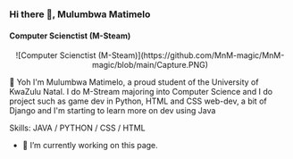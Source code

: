### Hi there 👋, Mulumbwa Matimelo
#### Computer Scienctist (M-Steam)
<center> ![Computer Scienctist (M-Steam)](https://github.com/MnM-magic/MnM-magic/blob/main/Capture.PNG) </center>

👋 Yoh
I'm Mulumbwa Matimelo, a proud student of the University of KwaZulu Natal.
I do M-Stream majoring into Computer Science and I do project such as game dev in Python, HTML and CSS web-dev, a bit of Django and I'm starting to learn more on dev using Java

Skills: JAVA / PYTHON / CSS / HTML

- 🔭 I’m currently working on this page. 




